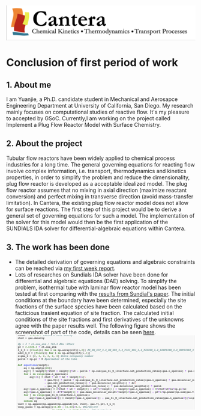 ![alt text](https://github.com/yuj056/yuj056.github.io/blob/master/_posts/Screen%20Shot%202018-06-12%20at%2010.51.39%20AM.png)
# Conclusion of first period of work
## 1. About me 
I am Yuanjie, a Ph.D. candidate student in Mechanical and Aerosapce Engineering Department at University of California, San Diego. My research mainly focuses on computational studies of reactive flow. It's my pleasure to accepted by GSoC. Currently,I am working on the project called Implement a Plug Flow Reactor Model with Surface Chemistry. 
## 2. About the project
Tubular flow reactors have been widely applied to chemical process industries for a long time. The general governing equations for reacting flow involve complex information, i.e. transport, thermodynamics and kinetics properties, in order to simplify the problem and reduce the dimensionality,  plug flow reactor is developed as a acceptable idealized model. The plug flow reactor assumes that no mixing in axial direction (maximize reactant conversion) and perfect mixing in transverse direction (avoid mass-transfer limitation). In Cantera, the existing plug flow reactor model does not allow for surface reactions. The first step of this project would be to derive a general set of governing equations for such a model. The implementation of the solver for this model would then be the first application of the SUNDIALS IDA solver for differential-algebraic equations within Cantera.
## 3. The work has been done
* The detailed derivation of governing equations and algebraic constraints can be reached via [my first week report](https://github.com/yuj056/yuj056.github.io/blob/master/Week1/yuj056_github_io.pdf). 
* Lots of researches on Sundials IDA solver have been done for differential and algebraic equations (DAE) solving. To simplify the problem, isothermal tube with laminar flow reactor model has been tested at first comparing with the [results from Sundial's paper](https://github.com/yuj056/yuj056.github.io/blob/master/_posts/Sandia.pdf). The initial conditions at the boundary have been determined, especially the site fractions of the surface species have been calculated based on the facticious trasient equation of site fraction. The calculated initial conditions of the site fractions and first derivatives of the unknowns agree with the paper results well. The following figure shows the screenshot of part of the code, details can be seen [here](https://github.com/yuj056/yuj056.github.io/blob/master/model/Isothermal_1D_PFR_w_Surfchem.ipynb).
![alt text](https://github.com/yuj056/yuj056.github.io/blob/master/_posts/code.png)


